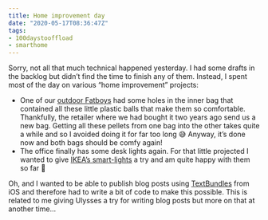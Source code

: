 ```yaml
---
title: Home improvement day
date: "2020-05-17T08:36:47Z"
tags:
- 100daystooffload
- smarthome
---
```


Sorry, not all that much technical happened yesterday. I had some drafts in the backlog but didn’t find the time to finish any of them. Instead, I spent most of the day on various “home improvement” projects:

- One of our [outdoor Fatboys](https://www.fatboy.com/at-de/original-outdoor) had some holes in the inner bag that contained all these little plastic balls that make them so comfortable. Thankfully, the retailer where we had bought it two years ago send us a new bag. Getting all these pellets from one bag into the other takes quite a while and so I avoided doing it for far too long 😅 Anyway, it’s done now and both bags should be comfy again!
- The office finally has some desk lights again. For that little projected I wanted to give [IKEA’s smart-lights](https://www.ikea.com/at/de/cat/ikea-home-smart-beleuchtung-36812/) a try and am quite happy with them so far 🙂

Oh, and I wanted to be able to publish blog posts using [TextBundles](https://zerokspot.com/weblog/2020/05/15/working-with-textbundles/) from iOS and therefore had to write a bit of code to make this possible. This is related to me giving Ulysses a try for writing blog posts but more on that at another time...
